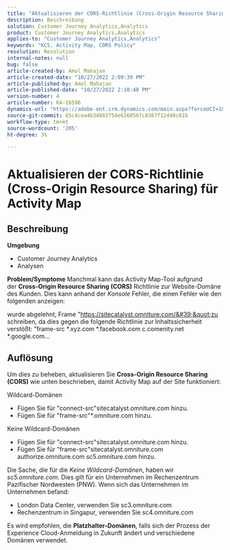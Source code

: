 ```yaml
---
title: "Aktualisieren der CORS-Richtlinie (Cross-Origin Resource Sharing) für Activity Map"
description: Beschreibung
solution: Customer Journey Analytics,Analytics
product: Customer Journey Analytics,Analytics
applies-to: "Customer Journey Analytics,Analytics"
keywords: "KCS, Activity Map, CORS Policy"
resolution: Resolution
internal-notes: null
bug: false
article-created-by: Amol Mahajan
article-created-date: "10/27/2022 2:09:39 PM"
article-published-by: Amol Mahajan
article-published-date: "10/27/2022 2:10:48 PM"
version-number: 4
article-number: KA-16596
dynamics-url: "https://adobe-ent.crm.dynamics.com/main.aspx?forceUCI=1&pagetype=entityrecord&etn=knowledgearticle&id=92d4eefd-0056-ed11-bba2-6045bd006793"
source-git-commit: 65c4cea4b34883754e616056fc8367f12d40c61b
workflow-type: tm+mt
source-wordcount: '205'
ht-degree: 3%

---
```


# Aktualisieren der CORS-Richtlinie (Cross-Origin Resource Sharing) für Activity Map

## Beschreibung

<b>Umgebung </b>
- Customer Journey Analytics
- Analysen



<b>Problem/Symptome</b>
Manchmal kann das Activity Map-Tool aufgrund der <b>Cross-Origin Resource Sharing (CORS)</b> Richtlinie zur Website-Domäne des Kunden. Dies kann anhand der *Konsole* Fehler, die einen Fehler wie den folgenden anzeigen:

wurde abgelehnt, Frame &quot;https://sitecatalyst.omniture.com/&#39;&quot;zu schreiben, da dies gegen die folgende Richtlinie zur Inhaltssicherheit verstößt: &quot;frame-src \*.xyz.com \*.facebook.com c.comenity.net \*.google.com...


## Auflösung


Um dies zu beheben, aktualisieren Sie <b>Cross-Origin Resource Sharing (CORS) </b>wie unten beschrieben, damit Activity Map auf der Site funktioniert:

Wildcard-Domänen

- Fügen Sie für &quot;connect-src&quot;sitecatalyst.omniture.com hinzu.
- Fügen Sie für &quot;frame-src&quot;\*.omniture.com hinzu.


Keine Wildcard-Domänen

- Fügen Sie für &quot;connect-src&quot;sitecatalyst.omniture.com hinzu.
- Fügen Sie für &quot;frame-src&quot;sitecatalyst.omniture.com authorize.omniture.com sc5.omniture.com hinzu.


Die Sache, die für die *Keine Wildcard-Domänen*, haben wir *sc5.omniture.com*. Dies gilt für ein Unternehmen im Rechenzentrum Pazifischer Nordwesten (PNW). Wenn sich das Unternehmen im Unternehmen befand:

- London Data Center, verwenden Sie sc3.omniture.com
- Rechenzentrum in Singapur, verwenden Sie sc4.omniture.com


Es wird empfohlen, die <b>Platzhalter-Domänen</b>, falls sich der Prozess der Experience Cloud-Anmeldung in Zukunft ändert und verschiedene Domänen verwendet.
